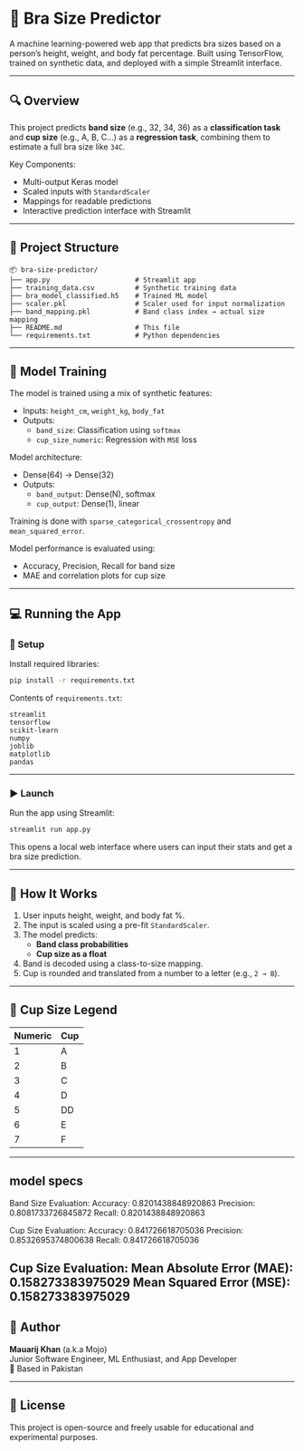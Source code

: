 
# 🧠 Bra Size Predictor

A machine learning-powered web app that predicts bra sizes based on a person’s height, weight, and body fat percentage. Built using TensorFlow, trained on synthetic data, and deployed with a simple Streamlit interface.

---

## 🔍 Overview

This project predicts **band size** (e.g., 32, 34, 36) as a **classification task** and **cup size** (e.g., A, B, C...) as a **regression task**, combining them to estimate a full bra size like `34C`.

Key Components:
- Multi-output Keras model
- Scaled inputs with `StandardScaler`
- Mappings for readable predictions
- Interactive prediction interface with Streamlit

---

## 📁 Project Structure

```
📦 bra-size-predictor/
├── app.py                     # Streamlit app
├── training_data.csv          # Synthetic training data
├── bra_model_classified.h5    # Trained ML model
├── scaler.pkl                 # Scaler used for input normalization
├── band_mapping.pkl           # Band class index → actual size mapping
├── README.md                  # This file
└── requirements.txt           # Python dependencies
```

---

## 🧪 Model Training

The model is trained using a mix of synthetic features:

- Inputs: `height_cm`, `weight_kg`, `body_fat`
- Outputs:
  - `band_size`: Classification using `softmax`
  - `cup_size_numeric`: Regression with `MSE` loss

Model architecture:
- Dense(64) → Dense(32)
- Outputs:
  - `band_output`: Dense(N), softmax
  - `cup_output`: Dense(1), linear

Training is done with `sparse_categorical_crossentropy` and `mean_squared_error`.

Model performance is evaluated using:
- Accuracy, Precision, Recall for band size
- MAE and correlation plots for cup size

---

## 💻 Running the App

### 🔧 Setup

Install required libraries:

```bash
pip install -r requirements.txt
```

Contents of `requirements.txt`:
```
streamlit
tensorflow
scikit-learn
numpy
joblib
matplotlib
pandas
```

---

### ▶️ Launch

Run the app using Streamlit:

```bash
streamlit run app.py
```

This opens a local web interface where users can input their stats and get a bra size prediction.

---

## 🧠 How It Works

1. User inputs height, weight, and body fat %.
2. The input is scaled using a pre-fit `StandardScaler`.
3. The model predicts:
   - **Band class probabilities**
   - **Cup size as a float**
4. Band is decoded using a class-to-size mapping.
5. Cup is rounded and translated from a number to a letter (e.g., `2 → B`).

---

## 🔡 Cup Size Legend

| Numeric | Cup |
|---------|-----|
| 1       | A   |
| 2       | B   |
| 3       | C   |
| 4       | D   |
| 5       | DD  |
| 6       | E   |
| 7       | F   |

---
## model specs
Band Size Evaluation:
Accuracy: 0.8201438848920863
Precision: 0.8081733726845872
Recall: 0.8201438848920863

Cup Size Evaluation:
Accuracy: 0.841726618705036
Precision: 0.8532695374800638
Recall: 0.841726618705036

Cup Size Evaluation:
Mean Absolute Error (MAE): 0.158273383975029
Mean Squared Error (MSE): 0.158273383975029
---
## 🧠 Author

**Mauarij Khan** (a.k.a Mojo)  
Junior Software Engineer, ML Enthusiast, and App Developer  
📍 Based in Pakistan  

---

## 📜 License

This project is open-source and freely usable for educational and experimental purposes.
